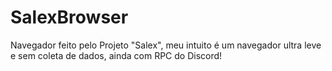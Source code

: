 # SalexBrowser
Navegador feito pelo Projeto "Salex", meu intuito é um navegador ultra leve e sem coleta de dados, ainda com RPC do Discord!
